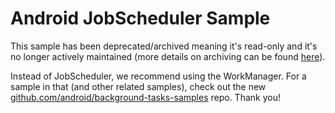 
Android JobScheduler Sample
===========================

This sample has been deprecated/archived meaning it's read-only and it's no longer actively maintained (more details on archiving can be found [here][1]).

Instead of JobScheduler, we recommend using the WorkManager. For a sample in that (and other related samples), check out the new [github.com/android/background-tasks-samples][2] repo. Thank you!

[1]: https://help.github.com/en/articles/about-archiving-repositories
[2]: https://github.com/android/background-tasks-samples
